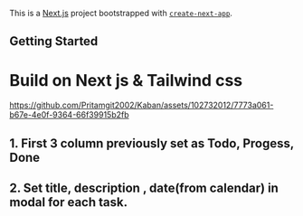 This is a [Next.js](https://nextjs.org/) project bootstrapped with [`create-next-app`](https://github.com/vercel/next.js/tree/canary/packages/create-next-app).

## Getting Started

# Build on Next js & Tailwind css


https://github.com/Pritamgit2002/Kaban/assets/102732012/7773a061-b67e-4e0f-9364-66f39915b2fb



## 1. First 3 column previously set as Todo, Progess, Done
## 2. Set title, description , date(from calendar) in modal for each task.
